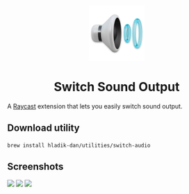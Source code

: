 <p align="center">
    <img src="assets/command-icon.png" height="128" />
    <h1 align="center">Switch Sound Output</h1>
</p>

A [Raycast](https://raycast.com/) extension that lets you easily switch sound output.

## Download utility
```brew install hladik-dan/utilities/switch-audio```

## Screenshots
![](https://i.imgur.com/FmIAB4L.png)
![](https://i.imgur.com/zicK29L.png)
![](https://i.imgur.com/fnRx026.png)
